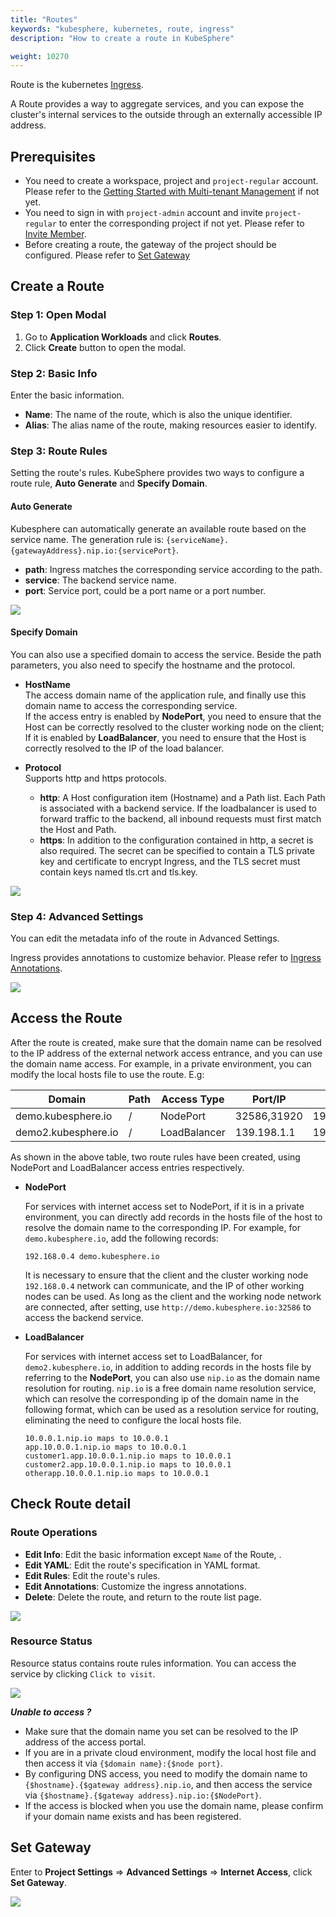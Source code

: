 ```yaml
---
title: "Routes"
keywords: "kubesphere, kubernetes, route, ingress"
description: "How to create a route in KubeSphere"

weight: 10270
---
```


Route is the kubernetes [Ingress](https://kubernetes.io/docs/concepts/services-networking/ingress/#what-is-ingress).

A Route provides a way to aggregate services, and you can expose the cluster's internal services to the outside through an externally accessible IP address.

## Prerequisites

- You need to create a workspace, project and `project-regular` account. Please refer to the [Getting Started with Multi-tenant Management](../../../quick-start/create-workspace-and-project) if not yet.
- You need to sign in with `project-admin` account and invite `project-regular` to enter the corresponding project if not yet. Please refer to [Invite Member](../../../quick-start/create-workspace-and-project#task-3-create-a-project).
- Before creating a route, the gateway of the project should be configured. Please refer to [Set Gateway](#set-gateway)

## Create a Route

### Step 1: Open Modal

1. Go to **Application Workloads** and click **Routes**.
2. Click **Create** button to open the modal.

### Step 2: Basic Info

Enter the basic information.

- **Name**: The name of the route, which is also the unique identifier.
- **Alias**: The alias name of the route, making resources easier to identify.

### Step 3: Route Rules

Setting the route's rules. KubeSphere provides two ways to configure a route rule, **Auto Generate** and **Specify Domain**.

#### Auto Generate

Kubesphere can automatically generate an available route based on the service name.
The generation rule is: `{serviceName}.{gatewayAddress}.nip.io:{servicePort}`.

- **path**: Ingress matches the corresponding service according to the path.
- **service**: The backend service name.
- **port**: Service port, could be a port name or a port number.

![](/images/docs/route-set-rule-auto.png)

#### Specify Domain

You can also use a specified domain to access the service. Beside the path parameters, you also need to specify the hostname and the protocol.

- **HostName**  
  The access domain name of the application rule, and finally use this domain name to access the corresponding service.  
  If the access entry is enabled by **NodePort**, you need to ensure that the Host can be correctly resolved to the cluster working node on the client;  
  If it is enabled by **LoadBalancer**, you need to ensure that the Host is correctly resolved to the IP of the load balancer.

- **Protocol**  
  Supports http and https protocols.

  - **http**: A Host configuration item (Hostname) and a Path list. Each Path is associated with a backend service. If the loadbalancer is used to forward traffic to the backend, all inbound requests must first match the Host and Path.
  - **https**: In addition to the configuration contained in http, a secret is also required. The secret can be specified to contain a TLS private key and certificate to encrypt Ingress, and the TLS secret must contain keys named tls.crt and tls.key.

![](/images/docs/route-set-rule-domain.png)

### Step 4: Advanced Settings

You can edit the metadata info of the route in Advanced Settings.

Ingress provides annotations to customize behavior. Please refer to [Ingress Annotations](https://kubernetes.github.io/ingress-nginx/user-guide/nginx-configuration/annotations/).

![](/images/docs/route-create-annotations.png)

## Access the Route

After the route is created, make sure that the domain name can be resolved to the IP address of the external network access entrance, and you can use the domain name access. For example, in a private environment, you can modify the local hosts file to use the route. E.g:

|Domain|Path|Access Type|Port/IP|Cluster Node IP|
----|---|---|---|---
|demo.kubesphere.io|/|NodePort|32586,31920|192.168.0.4,192.168.0.3,192.168.0.2|
|demo2.kubesphere.io|/|LoadBalancer|139.198.1.1|192.168.0.4,192.168.0.3,192.168.0.2

As shown in the above table, two route rules have been created, using NodePort and LoadBalancer access entries respectively.

- **NodePort**

    For services with internet access set to NodePort, if it is in a private environment, you can directly add records in the hosts file of the host to resolve the domain name to the corresponding IP. For example, for `demo.kubesphere.io`, add the following records:

    ```
    192.168.0.4 demo.kubesphere.io
    ```

    It is necessary to ensure that the client and the cluster working node `192.168.0.4` network can communicate, and the IP of other working nodes can be used. As long as the client and the working node network are connected, after setting, use `http://demo.kubesphere.io:32586` to access the backend service.

- **LoadBalancer**

    For services with internet access set to LoadBalancer, for `demo2.kubesphere.io`, in addition to adding records in the hosts file by referring to the **NodePort**, you can also use `nip.io` as the domain name resolution for routing. `nip.io` is a free domain name resolution service, which can resolve the corresponding ip of the domain name in the following format, which can be used as a resolution service for routing, eliminating the need to configure the local hosts file.

    ```
    10.0.0.1.nip.io maps to 10.0.0.1  
    app.10.0.0.1.nip.io maps to 10.0.0.1
    customer1.app.10.0.0.1.nip.io maps to 10.0.0.1
    customer2.app.10.0.0.1.nip.io maps to 10.0.0.1
    otherapp.10.0.0.1.nip.io maps to 10.0.0.1
    ```

## Check Route detail

### Route Operations

- **Edit Info**: Edit the basic information except `Name` of the Route, .
- **Edit YAML**: Edit the route's specification in YAML format.
- **Edit Rules**: Edit the route's rules.
- **Edit Annotations**: Customize the ingress annotations.
- **Delete**: Delete the route, and return to the route list page.

![](/images/docs/route-detail.png)

### Resource Status

Resource status contains route rules information. You can access the service by clicking `Click to visit`.

![](/images/docs/route-detail-resource.png)

***Unable to access ?***  

* Make sure that the domain name you set can be resolved to the IP address of the access portal.  
* If you are in a private cloud environment, modify the local host file and then access it via `{$domain name}:{$node port}`.  
* By configuring DNS access, you need to modify the domain name to `{$hostname}.{$gateway address}.nip.io`, and then access the service via `{$hostname}.{$gateway address}.nip.io:{$NodePort}`.  
* If the access is blocked when you use the domain name, please confirm if your domain name exists and has been registered.  

## Set Gateway

Enter to **Project Settings** => **Advanced Settings** => **Internet Access**, click **Set Gateway**.

![](/images/docs/set-gateway.png)
